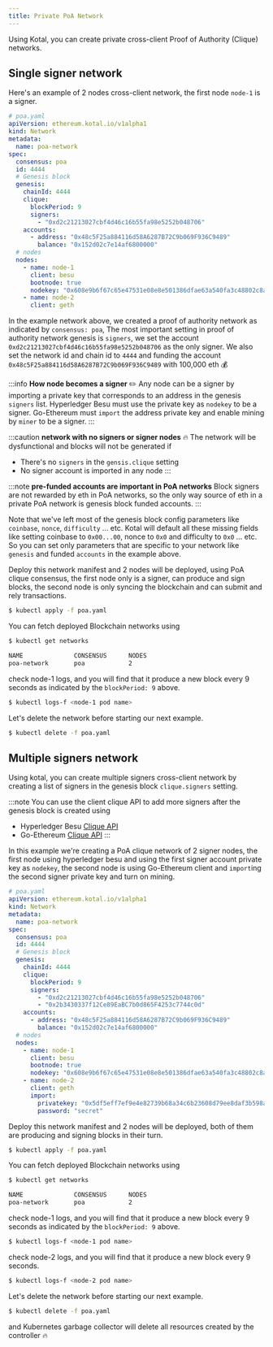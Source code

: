 ```yaml
---
title: Private PoA Network
---
```


Using Kotal, you can create private cross-client Proof of Authority (Clique) networks.

## Single signer network

Here's an example of 2 nodes cross-client network, the first node `node-1` is a signer.

```yaml {7-8,11-18}
# poa.yaml
apiVersion: ethereum.kotal.io/v1alpha1
kind: Network
metadata:
  name: poa-network
spec:
  consensus: poa
  id: 4444
  # Genesis block
  genesis:
    chainId: 4444
    clique:
      blockPeriod: 9
      signers:
        - "0xd2c21213027cbf4d46c16b55fa98e5252b048706"
    accounts:
      - address: "0x48c5F25a884116d58A6287B72C9b069F936C9489"
        balance: "0x152d02c7e14af6800000"
  # nodes
  nodes:
    - name: node-1
      client: besu
      bootnode: true
      nodekey: "0x608e9b6f67c65e47531e08e8e501386dfae63a540fa3c48802c8aad854510b4e"
    - name: node-2
      client: geth
```

In the example network above, we created a proof of authority network as indicated by `consensus: poa`, The most important setting in proof of authority network genesis is `signers`, we set the account `0xd2c21213027cbf4d46c16b55fa98e5252b048706` as the only signer. We also set the network id and chain id to `4444` and funding the account `0x48c5F25a884116d58A6287B72C9b069F936C9489` with 100,000 eth :moneybag:

:::info **How node becomes a signer** :pencil2:
Any node can be a signer by importing a private key that corresponds to an address in the genesis `signers` list.
Hyperledger Besu must use the private key as `nodekey` to be a signer.  Go-Ethereum must `import` the address private key and enable mining by `miner` to be a signer.
:::

:::caution **network with no signers or signer nodes** :fire:
The network will be dysfunctional and blocks will not be generated if
* There's no `signers` in the `gensis.clique` setting
* No signer account is imported in any node
:::

:::note **pre-funded accounts are important in PoA networks**
Block signers are not rewarded by eth in PoA networks, so the only way source of eth in a private PoA network is genesis block funded accounts.
:::

Note that we've left most of the genesis block config parameters like `coinbase`, `nonce`, `difficulty` ... etc. Kotal will default all these missing fields like setting coinbase to `0x00...00`, nonce to `0x0` and difficulty to `0x0` ... etc. So you can set only parameters that are specific to your network like `genesis` and funded `accounts` in the example above.

Deploy this network manifest and 2 nodes will be deployed, using PoA clique consensus, the first node only is a signer, can produce and sign blocks, the second node is only syncing the blockchain and can submit and rely transactions.

```bash
$ kubectl apply -f poa.yaml
```

You can fetch deployed Blockchain networks using 

```bash
$ kubectl get networks

NAME              CONSENSUS      NODES
poa-network       poa            2
```

check node-1 logs, and you will find that it produce a new block every 9 seconds as indicated by the `blockPeriod: 9` above.

```bash
$ kubectl logs-f <node-1 pod name>
```

Let's delete the network before starting our next example.

```bash
$ kubectl delete -f poa.yaml
```

## Multiple signers network

Using kotal, you can create multiple signers cross-client network by creating a list of signers in the genesis block `clique.signers` setting.

:::note
You can use the client clique API to add more signers after the genesis block is created using
* Hyperledger Besu [Clique API](https://besu.hyperledger.org/en/stable/HowTo/Configure/Consensus-Protocols/Clique/#adding-and-removing-signers)
* Go-Ethereum [Clique API](https://geth.ethereum.org/docs/rpc/ns-clique) 
:::

In this example we're creating a PoA clique network of 2 signer nodes, the first node using hyperledger besu and using the first signer account private key as `nodekey`, the second node is using Go-Ethereum client and `import`ing the second signer private key and turn on mining.

```yaml {14-16,25,28-30}
# poa.yaml
apiVersion: ethereum.kotal.io/v1alpha1
kind: Network
metadata:
  name: poa-network
spec:
  consensus: poa
  id: 4444
  # Genesis block
  genesis:
    chainId: 4444
    clique:
      blockPeriod: 9
      signers:
        - "0xd2c21213027cbf4d46c16b55fa98e5252b048706"
        - "0x2b3430337f12Ce89EaBC7b0d865F4253c7744c0d"
    accounts:
      - address: "0x48c5F25a884116d58A6287B72C9b069F936C9489"
        balance: "0x152d02c7e14af6800000"
  # nodes
  nodes:
    - name: node-1
      client: besu
      bootnode: true
      nodekey: "0x608e9b6f67c65e47531e08e8e501386dfae63a540fa3c48802c8aad854510b4e"
    - name: node-2
      client: geth
      import:
        privatekey: "0x5df5eff7ef9e4e82739b68a34c6b23608d79ee8daf3b598a01ffb0dd7aa3a2fd"
        password: "secret"
```

Deploy this network manifest and 2 nodes will be deployed, both of them are producing and signing blocks in their turn.

```bash
$ kubectl apply -f poa.yaml
```

You can fetch deployed Blockchain networks using 

```bash
$ kubectl get networks

NAME              CONSENSUS      NODES
poa-network       poa            2
```

check node-1 logs, and you will find that it produce a new block every 9 seconds as indicated by the `blockPeriod: 9` above.

```bash
$ kubectl logs-f <node-1 pod name>
```

check node-2 logs, and you will find that it produce a new block every 9 seconds.

```bash
$ kubectl logs-f <node-2 pod name>
```

Let's delete the network before starting our next example.

```bash
$ kubectl delete -f poa.yaml
```

and Kubernetes garbage collector will delete all resources created by the controller :fire:
